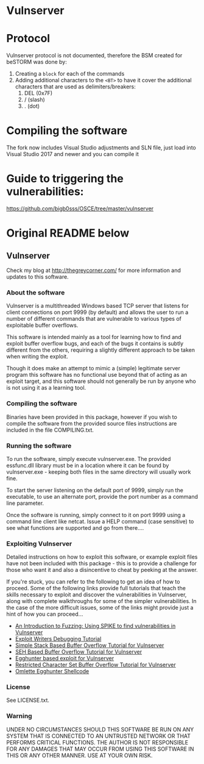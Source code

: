 # Vulnserver
# Protocol
Vulnserver protocol is not documented, therefore the BSM created for beSTORM was done by:
1. Creating a `block` for each of the commands
2. Adding additional characters to the `<BT>` to have it cover the additional characters that are used as delimiters/breakers:
    1. DEL (0x7F)
    2. / (slash)
    3. . (dot)

# Compiling the software
The fork now includes Visual Studio adjustments and SLN file, just load into Visual Studio 2017 and newer and you can compile it

# Guide to triggering the vulnerabilities:
https://github.com/bigb0sss/OSCE/tree/master/vulnserver


# Original README below

## Vulnserver

Check my blog at http://thegreycorner.com/ for more information and updates to this software.

### About the software

Vulnserver is a multithreaded Windows based TCP server that listens for client connections on port 9999 (by default) and allows the user to run a number of different commands that are vulnerable to various types of exploitable buffer overflows.

This software is intended mainly as a tool for learning how to find and exploit buffer overflow bugs, and each of the bugs it contains is subtly different from the others, requiring a slightly different approach to be taken when writing the exploit.

Though it does make an attempt to mimic a (simple) legitimate server program this software has no functional use beyond that of acting as an exploit target, and this software should not generally be run by anyone who is not using it as a learning tool.


### Compiling the software


Binaries have been provided in this package, however if you wish to compile the software from the provided source files instructions are included in the file COMPILING.txt.

### Running the software

To run the software, simply execute vulnserver.exe.  The provided essfunc.dll library must be in a location where it can be found by vulnserver.exe - keeping both files in the same directory will usually work fine.

To start the server listening on the default port of 9999, simply run the executable, to use an alternate port, provide the port number as a command line parameter.

Once the software is running, simply connect to it on port 9999 using a command line client like netcat.  Issue a HELP command (case sensitive) to see what functions are supported and go from there....

### Exploiting Vulnserver

Detailed instructions on how to exploit this software, or example exploit files have not been included with this package - this is to provide a challenge for those who want it and also a disincentive to cheat by peeking at the answer.  

If you're stuck, you can refer to the following to get an idea of how to proceed. Some of the following links provide full tutorials that teach the skills necessary to exploit and discover the vulnerabilities in Vulnserver, along with complete walkthroughs for some of the simpler vulnerabilities. In the case of the more difficult issues, some of the links might provide just a hint of how you can proceed...

* [An Introduction to Fuzzing: Using SPIKE to find vulnerabilities in Vulnserver](http://thegreycorner.com/2010/12/introduction-to-fuzzing-using-spike-to.html)
* [Exploit Writers Debugging Tutorial](http://thegreycorner.com/2011/03/exploit-writers-debugging-tutorial.html)
* [Simple Stack Based Buffer Overflow Tutorial for Vulnserver](http://thegreycorner.com/2011/03/simple-stack-based-buffer-overflow.html)
* [SEH Based Buffer Overflow Tutorial for Vulnserver](http://thegreycorner.com/2011/06/seh-based-buffer-overflow-tutorial-for.html)
* [Egghunter based exploit for Vulnserver](http://thegreycorner.com/2011/10/egghunter-based-exploit-for-vulnserver.html)
* [Restricted Character Set Buffer Overflow Tutorial for Vulnserver](http://thegreycorner.com/2011/12/restricted-character-set-buffer.html)
* [Omlette Egghunter Shellcode](http://thegreycorner.com/2013/10/omlette-egghunter-shellcode.html)


### License

See LICENSE.txt.

### Warning

UNDER NO CIRCUMSTANCES SHOULD THIS SOFTWARE BE RUN ON ANY SYSTEM THAT IS CONNECTED TO AN UNTRUSTED NETWORK OR THAT PERFORMS CRITICAL FUNCTIONS.  THE AUTHOR IS NOT RESPONSIBLE FOR ANY DAMAGES THAT MAY OCCUR FROM USING THIS SOFTWARE IN THIS OR ANY OTHER MANNER.  USE AT YOUR OWN RISK.
